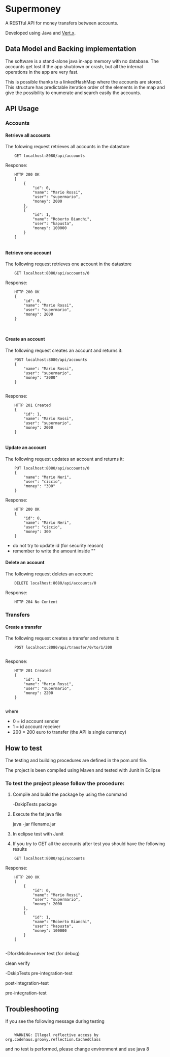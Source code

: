 # Supermoney
A RESTful API for money transfers between accounts.

Developed using Java and [Vert.x](http://vertx.io).

## Data Model and Backing implementation

The software is a stand-alone java in-app memory with no database.
The accounts get lost if the app shutdown or crash, but all the internal operations in the app
are very fast.

This is possible thanks to a linkedHashMap where the accounts are stored.
This structure has predictable iteration order of the elements in the map and give the possibility
to enumerate and search easily the accounts.

## API Usage

### Accounts

#### Retrieve all accounts
The folowing request retrieves all accounts in the datastore
```
    GET localhost:8080/api/accounts
```
Response:
```
    HTTP 200 OK
	[
    	{
        	"id": 0,
        	"name": "Mario Rossi",
        	"user": "supermario",
        	"money": 2000
    	},
    	{
        	"id": 1,
        	"name": "Roberto Bianchi",
        	"user": "kapusta",
        	"money": 100000
    	}
	]
	
```
#### Retrieve one account
The following request retrieves one account in the datastore
```
    GET localhost:8080/api/accounts/0
```
Response:
```
    HTTP 200 OK
	{
    	"id": 0,
        "name": "Mario Rossi",
        "user": "supermario",
        "money": 2000
	}
   	 
   	 
```

#### Create an account
The following request creates an account and returns it:
```
    POST localhost:8080/api/accounts
	{
    	"name": "Mario Rossi",
    	"user": "supermario",
    	"money": "2000"
	}
	 
```
Response:
```
    HTTP 201 Created
	{	
    	"id": 1,
    	"name": "Mario Rossi",
    	"user": "supermario",
    	"money": 2000
	}
	 
```

#### Update an account
The following request updates an account and returns it:
```
    PUT localhost:8080/api/accounts/0
	{
        "name": "Mario Neri",
        "user": "ciccio",
        "money": "300"
	}
```
Response:
```
    HTTP 200 OK
	{
        "id": 0,
        "name": "Mario Neri",
        "user": "ciccio",
        "money": 300
	}
```
* do not try to update id (for security reason)
* remember to write the amount inside ""

#### Delete an account
The following request deletes an account:
```
    DELETE localhost:8080/api/accounts/0
```
Response:
```
    HTTP 204 No Content
```

### Transfers
#### Create a transfer
The following request creates a transfer and returns it:
```
    POST localhost:8080/api/transfer/0/to/1/200
    
```
Response:
```
    HTTP 201 Created
	{	
    	"id": 1,
    	"name": "Mario Rossi",
    	"user": "supermario",
    	"money": 2200
	}
	
```
where

* 0 = id account sender
* 1 = id account receiver
* 200 = 200 euro to transfer (the API is single currency)




## How to test

The testing and building procedures are defined in the pom.xml file. 

The project is been compiled using Maven and tested with Junit in Eclipse

### To test the project please follow the procedure:

1. Compile and build the package by using the command
	
	-DskipTests package
	
2. Execute the fat java file 

	java -jar filename.jar
	
3. In eclipse test with Junit	

4. If you try to GET all the accounts after test you should have the following results

```
    GET localhost:8080/api/accounts
```
Response:
```
    HTTP 200 OK
	[
    	{
        	"id": 0,
        	"name": "Mario Rossi",
        	"user": "supermario",
        	"money": 2000
    	},
    	{
        	"id": 1,
        	"name": "Roberto Bianchi",
        	"user": "kapusta",
        	"money": 100000
    	}
	]
	
```


-DforkMode=never test (for debug)

clean verify

-DskipTests pre-integration-test

post-integration-test

pre-integration-test



## Troubleshooting

If you see the following message during testing

```

	WARNING: Illegal reflective access by org.codehaus.groovy.reflection.CachedClass

```

and no test is performed, please change environment and use java 8
